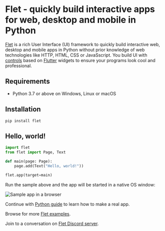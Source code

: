 # Flet - quickly build interactive apps for web, desktop and mobile in Python

[Flet](https://flet.dev) is a rich User Interface (UI) framework to quickly build interactive web, desktop and mobile apps in Python without prior knowledge of web technologies like HTTP, HTML, CSS or JavaSscript. You build UI with [controls](https://flet.dev/docs/reference/controls) based on [Flutter](https://flutter.dev/) widgets to ensure your programs look cool and professional.

## Requirements

* Python 3.7 or above on Windows, Linux or macOS

## Installation

```
pip install flet
```

## Hello, world!

```python
import flet
from flet import Page, Text

def main(page: Page):
    page.add(Text("Hello, world!"))

flet.app(target=main)
```

Run the sample above and the app will be started in a native OS window:

![Sample app in a browser](https://flet.dev//img/docs/getting-started/flet-counter-macos.png "Sample app in a native window")

Continue with [Python guide](https://flet.dev/docs/getting-started/python) to learn how to make a real app.

Browse for more [Flet examples](https://github.com/flet-dev/examples/tree/main/python).

Join to a conversation on [Flet Discord server](https://discord.gg/dzWXP8SHG8).
